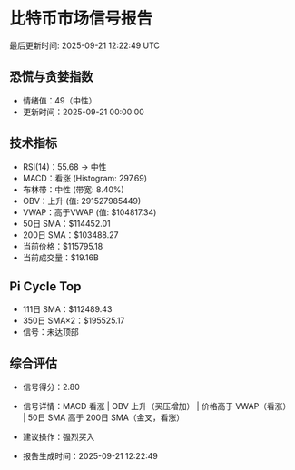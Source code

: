 # 比特币市场信号报告

最后更新时间: 2025-09-21 12:22:49 UTC

## 恐慌与贪婪指数
- 情绪值：49（中性）
- 更新时间：2025-09-21 00:00:00

## 技术指标
- RSI(14)：55.68 → 中性
- MACD：看涨 (Histogram: 297.69)
- 布林带：中性 (带宽: 8.40%)
- OBV：上升 (值: 291527985449)
- VWAP：高于VWAP (值: $104817.34)
- 50日 SMA：$114452.01
- 200日 SMA：$103488.27
- 当前价格：$115795.18
- 当前成交量：$19.16B

## Pi Cycle Top
- 111日 SMA：$112489.43
- 350日 SMA×2：$195525.17
- 信号：未达顶部

## 综合评估
- 信号得分：2.80
- 信号详情：MACD 看涨 | OBV 上升（买压增加） | 价格高于 VWAP（看涨） | 50日 SMA 高于 200日 SMA（金叉，看涨）
- 建议操作：强烈买入

- 报告生成时间：2025-09-21 12:22:49